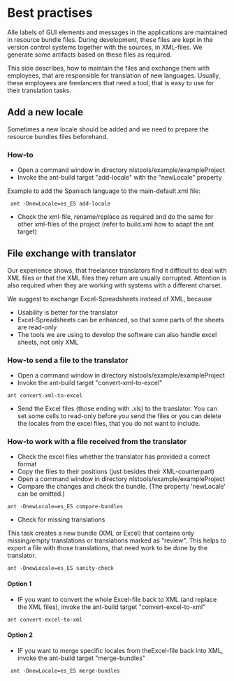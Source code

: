 # Best practises #

Alle labels of GUI elements and messages in the applications are maintained in resource bundle files. During development, these files are kept in the version control systems together with the sources, in XML-files. We generate some artifacts based on these files as required.

This side describes, how to maintain the files and exchange them with employees, that are responsible for translation of new languages. Usually, these employees are freelancers that need a tool, that is easy to use for their translation tasks.


## Add a new locale ##

Sometimes a new locale should be added and we need to prepare the resource bundles files beforehand.


### How-to ###

  * Open a command window in directory nlstools/example/exampleProject
  * Invoke the ant-build target "add-locale" with the "newLocale" property

Example to add the Spanisch language to the main-default.xml file:


```
 ant -DnewLocale=es_ES add-locale
```

  * Check the xml-file, rename/replace as required and do the same for other xml-files of the project (refer to build.xml how to adapt the ant target)

## File exchange with translator ##

Our experience shows, that freelancer translators find it difficult to deal with XML files or that the XML files they return are usually corrupted. Attention is also required when they are working with systems with a different charset.

We suggest to exchange Excel-Spreadsheets instead of XML, because
  * Usability is better for the translator
  * Excel-Spreadsheets can be enhanced, so that some parts of the sheets are read-only
  * The tools we are using to develop the software can also handle excel sheets, not only XML

### How-to send a file to the translator ###

  * Open a command window in directory nlstools/example/exampleProject
  * Invoke the ant-build target "convert-xml-to-excel"

```
ant convert-xml-to-excel
```


  * Send the Excel files (those ending with .xls) to the translator. You can set some cells to read-only before you send the files or you can delete the locales from the excel files, that you do not want to include.

### How-to work with a file received from the translator ###

  * Check the excel files whether the translator has provided a correct format
  * Copy the files to their positions (just besides their XML-counterpart)
  * Open a command window in directory nlstools/example/exampleProject
  * Compare the changes and check the bundle. (The property 'newLocale' can be omitted.)

```
ant -DnewLocale=es_ES compare-bundles
```

  * Check for missing translations

This task creates a new bundle (XML or Excel) that contains only missing/empty translations or translations marked as "review". This helps to export a file with those translations, that need work to be done by the translator.

```
ant -DnewLocale=es_ES sanity-check
```

#### Option 1 ####

  * IF you want to convert the whole Excel-file back to XML (and replace the XML files), invoke the ant-build target "convert-excel-to-xml"


```
ant convert-excel-to-xml
```

#### Option 2 ####

  * IF you want to merge specific locales from theExcel-file back into XML, invoke the ant-build target "merge-bundles"

```
 ant -DnewLocale=es_ES merge-bundles
```